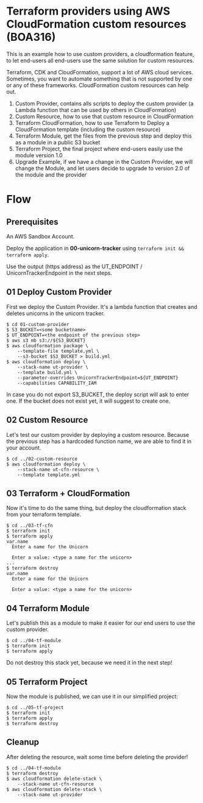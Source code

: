 # Terraform providers using AWS CloudFormation custom resources (BOA316)

This is an example how to use custom providers, a cloudformation feature, to let end-users all end-users use the same solution for custom resources.

Terraform, CDK and CloudFormation, support a lot of AWS cloud services. Sometimes, you want to automate something that is not supported by one or any of these frameworks. CloudFormation custom resources can help out. 

1. Custom Provider, contains alls scripts to deploy the custom provider (a Lambda function that can be used by others in CloudFormation)
2. Custom Resource, how to use that custom resource in CloudFormation
3. Terraform CloudFormation, how to use Terraform to Deploy a CloudFormation template (including the custom resource)
4. Terraform Module, get the files from the previous step and deploy this as a module in a public S3 bucket
5. Terraform Project, the final project where end-users easily use the module version 1.0
6. Upgrade Example, if we have a change in the Custom Provider, we will change the Module, and let users decide to upgrade to version 2.0 of the module and the provider

# Flow

## Prerequisites

An AWS Sandbox Account.

Deploy the application in **00-unicorn-tracker** using `terraform init && terraform apply`. 

Use the output (https address) as the UT_ENDPOINT / UnicornTrackerEndpoint in the next steps.

## 01 Deploy Custom Provider

First we deploy the Custom Provider. It's a lambda function that creates and deletes unicorns in the unicorn tracker.

```text
$ cd 01-custom-provider
$ S3_BUCKET=<some bucketname>
$ UT_ENDPOINT=<the endpoint of the previous step>
$ aws s3 mb s3://${S3_BUCKET}
$ aws cloudformation package \
    --template-file template.yml \
    --s3-bucket $S3_BUCKET > build.yml
$ aws cloudformation deploy \
    --stack-name ut-provider \
    --template build.yml \
    --parameter-overrides UnicornTrackerEndpoint=${UT_ENDPOINT}
    --capabilities CAPABILITY_IAM
```

In case you do not export S3_BUCKET, the deploy script will ask to enter one. If the bucket does not exist yet, it will suggest to create one.

## 02 Custom Resource

Let's test our custom provider by deploying a custom resource. Because the previous step has a hardcoded function name, we are able to find it in your account.

```text
$ cd ../02-custom-resource
$ aws cloudformation deploy \
    --stack-name ut-cfn-resource \
    --template template.yml
```

## 03 Terraform + CloudFormation

Now it's time to do the same thing, but deploy the cloudformation stack from your terraform template.

```text
$ cd ../03-tf-cfn
$ terraform init
$ terraform apply
var.name
  Enter a name for the Unicorn

  Enter a value: <type a name for the unicorn>
...
$ terraform destroy
var.name
  Enter a name for the Unicorn

  Enter a value: <type a name for the unicorn>
```

## 04 Terraform Module

Let's publish this as a module to make it easier for our end users to use the custom provider.

```text
$ cd ../04-tf-module
$ terraform init
$ terraform apply
```

Do not destroy this stack yet, because we need it in the next step!

## 05 Terraform Project

Now the module is published, we can use it in our simplified project:

```text
$ cd ../05-tf-project
$ terraform init
$ terraform apply
$ terraform destroy
```

## Cleanup

After deleting the resource, wait some time before deleting the provider!

```text
$ cd ../04-tf-module
$ terraform destroy
$ aws cloudformation delete-stack \
    --stack-name ut-cfn-resource
$ aws cloudformation delete-stack \
    --stack-name ut-provider
```